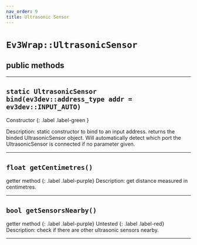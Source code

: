 ```yaml
---
nav_order: 9
title: Ultrasonic Sensor
---
```


# `Ev3Wrap::UltrasonicSensor`
## public methods

---

## `static UltrasonicSensor bind(ev3dev::address_type addr = ev3dev::INPUT_AUTO)`
Constructor 
{: .label .label-green }

Description: static constructor to bind to an input address.
returns the binded UltrasonicSensor object. Will automatically detect which port the UltrasonicSensor is connected if no parameter given.

---

## `float getCentimetres()`
getter method
{: .label .label-purple}
Description: get distance measured in centimetres.

---

## `bool getSensorsNearby()`
getter method
{: .label .label-purple}
Untested
{: .label .label-red}
Description: check if there are other ultrasonic sensors nearby.

---